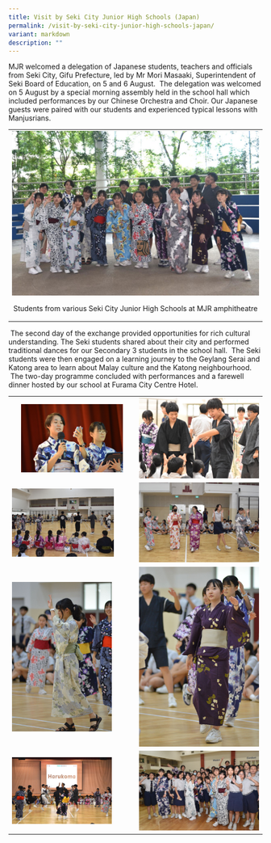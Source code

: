 ```yaml
---
title: Visit by Seki City Junior High Schools (Japan)
permalink: /visit-by-seki-city-junior-high-schools-japan/
variant: markdown
description: ""
---
```

<p>MJR welcomed a delegation of Japanese students, teachers and officials
from Seki City, Gifu Prefecture, led by Mr Mori Masaaki, Superintendent
of Seki Board of Education, on 5 and 6 August. &nbsp;The delegation was
welcomed on 5 August by a special morning assembly held in the school hall
which included performances by our Chinese Orchestra and Choir. Our Japanese
guests were paired with our students and experienced typical lessons with
Manjusrians.</p>
<table style="minWidth: 25px">
<colgroup>
<col>
</colgroup>
<tbody>
<tr>
<td rowspan="1" colspan="1">
<div class="isomer-image-wrapper">
<img style="width: 100%" height="auto" width="100%" alt="" src="/images/Spotlight/2024 Seki/Seki_City_Japan_Exchange_Programme__323_.jpg">
	<p style="font-size:14px" align="center">Students from various Seki City Junior High Schools at MJR amphitheatre</p>
</div>
</td>
</tr>
<tr>

</tr>
</tbody>
</table>
<p>&nbsp;The second day of the exchange provided opportunities for rich cultural
understanding. The Seki students shared about their city and performed
traditional dances for our Secondary 3 students in the school hall. &nbsp;The
Seki students were then engaged on a learning journey to the Geylang Serai
and Katong area to learn about Malay culture and the Katong neighbourhood.
&nbsp;The two-day programme concluded with performances and a farewell
dinner hosted by our school at Furama City Centre Hotel.</p>
<table style="minWidth: 50px">
<colgroup>
<col>
<col>
</colgroup>
<tbody>
<tr>
<th rowspan="1" colspan="1">
<div class="isomer-image-wrapper">
<img style="width: 85%;" height="auto" width="100%" alt="" src="/images/Spotlight/2024 Seki/Seki_City_Japan_Exchange_Programme__148_.jpg">
</div>
</th>
<th rowspan="1" colspan="1">
<div class="isomer-image-wrapper">
<img style="width: 100%" height="auto" width="100%" alt="" src="/images/Spotlight/2024 Seki/Seki_City_Japan_Exchange_Programme__35_.jpg">
</div>
</th>
</tr>
<tr>
<td rowspan="1" colspan="1">
<div class="isomer-image-wrapper">
<img style="width: 85%;" height="auto" width="100%" alt="" src="/images/Spotlight/2024 Seki/Seki_City_Japan_Exchange_Programme__240_.jpg">
</div>
</td>
<td rowspan="1" colspan="1">
<div class="isomer-image-wrapper">
<img style="width: 100%" height="auto" width="100%" alt="" src="/images/Spotlight/2024 Seki/Seki_City_Japan_Exchange_Programme__274_.jpg">
</div>
</td>
</tr>
<tr>
<td rowspan="1" colspan="1">
<div class="isomer-image-wrapper">
<img style="width: 83%;" height="auto" width="100%" alt="" src="/images/Spotlight/2024 Seki/Seki_City_Japan_Exchange_Programme__168_.jpg">
</div>
</td>
<td rowspan="1" colspan="1">
<div class="isomer-image-wrapper">
<img style="width: 100%" height="auto" width="100%" alt="" src="/images/Spotlight/2024 Seki/Seki_City_Japan_Exchange_Programme__175_.jpg">
</div>
</td>
</tr>
<tr>
<td rowspan="1" colspan="1">
<div class="isomer-image-wrapper">
<img style="width: 83%;" height="auto" width="100%" alt="" src="/images/Spotlight/2024 Seki/Seki_City_Japan_Exchange_Programme__286_.jpg">
</div>
</td>
<td rowspan="1" colspan="1">
<div class="isomer-image-wrapper">
<img style="width: 100%" height="auto" width="100%" alt="" src="/images/Spotlight/2024 Seki/Seki_City_Japan_Exchange_Programme__233_.jpg">
</div>
</td>
</tr>
</tbody>
</table>
<p></p>
<p></p>